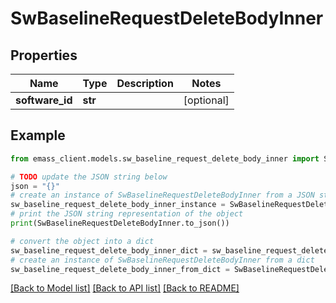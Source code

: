 # SwBaselineRequestDeleteBodyInner


## Properties

Name | Type | Description | Notes
------------ | ------------- | ------------- | -------------
**software_id** | **str** |  | [optional] 

## Example

```python
from emass_client.models.sw_baseline_request_delete_body_inner import SwBaselineRequestDeleteBodyInner

# TODO update the JSON string below
json = "{}"
# create an instance of SwBaselineRequestDeleteBodyInner from a JSON string
sw_baseline_request_delete_body_inner_instance = SwBaselineRequestDeleteBodyInner.from_json(json)
# print the JSON string representation of the object
print(SwBaselineRequestDeleteBodyInner.to_json())

# convert the object into a dict
sw_baseline_request_delete_body_inner_dict = sw_baseline_request_delete_body_inner_instance.to_dict()
# create an instance of SwBaselineRequestDeleteBodyInner from a dict
sw_baseline_request_delete_body_inner_from_dict = SwBaselineRequestDeleteBodyInner.from_dict(sw_baseline_request_delete_body_inner_dict)
```
[[Back to Model list]](../README.md#documentation-for-models) [[Back to API list]](../README.md#documentation-for-api-endpoints) [[Back to README]](../README.md)


